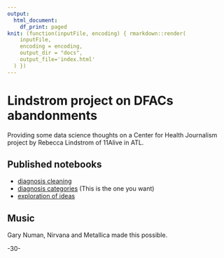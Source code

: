 ```yaml
---
output:
  html_document:
    df_print: paged
knit: (function(inputFile, encoding) { rmarkdown::render(
    inputFile,
    encoding = encoding,
    output_dir = "docs",
    output_file='index.html'
  ) })
---
```


# Lindstrom project on DFACs abandonments

Providing some data science thoughts on a Center for Health Journalism project by Rebecca Lindstrom of 11Alive in ATL.

## Published notebooks

- [diagnosis cleaning](https://utdata.github.io/chj-lindstrom-dfcs/diagnosis-01-import.html)
- [diagnosis categories](https://utdata.github.io/chj-lindstrom-dfcs/diagnosis-02-category.html) (This is the one you want)
- [exploration of ideas](https://utdata.github.io/chj-lindstrom-dfcs/explor-01.html)


## Music

Gary Numan, Nirvana and Metallica made this possible.

-30-

